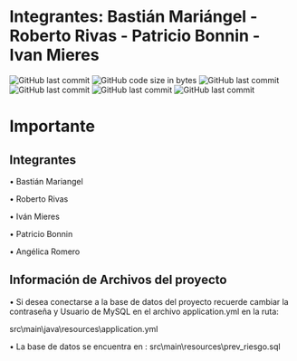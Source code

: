 # Integrantes: Bastián Mariángel - Roberto Rivas - Patricio Bonnin - Ivan Mieres

![GitHub last commit](https://img.shields.io/badge/Integrantes%20%3A%20-%20%237E7E73?cacheSeconds=7200
) ![GitHub code size in bytes](https://img.shields.io/badge/Bastian%20Mariangel%20-%20%2350CAC0?cacheSeconds=7200
)
![GitHub last commit](https://img.shields.io/badge/Ivan%20Mieres%20-%20%23D8DA31?cacheSeconds=7200
)
![GitHub last commit](https://img.shields.io/badge/Patricio%20Bonnin%20-%20%23E87215?cacheSeconds=7200
)
![GitHub last commit](https://img.shields.io/badge/Roberto%20Rivas%20-%20%23F70910?cacheSeconds=7200
)
![GitHub last commit](https://img.shields.io/badge/Angelica%20Romero%20-%20%23A613DB?color=rgba(181%2C%2028%2C%20230%2C%200.8)&cacheSeconds=7200
)

# Importante

## Integrantes

• Bastián Mariangel 

• Roberto Rivas 

• Iván Mieres 

• Patricio Bonnin 

• Angélica Romero

## Información de Archivos del proyecto

• Si desea conectarse a la base de datos del proyecto recuerde cambiar la contraseña y Usuario de MySQL
en el archivo application.yml en la ruta: 

src\main\java\resources\application.yml

• La base de datos se encuentra en :  src\main\resources\prev_riesgo.sql


